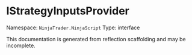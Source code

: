 # IStrategyInputsProvider

Namespace: `NinjaTrader.NinjaScript`
Type: interface

This documentation is generated from reflection scaffolding and may be incomplete.
